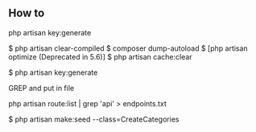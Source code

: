 ## How to 

php artisan key:generate

$ php artisan clear-compiled 
$ composer dump-autoload
$  [php artisan optimize (Deprecated in 5.6)]
$ php artisan cache:clear

$ php artisan key:generate

GREP and put in file 

php artisan route:list | grep 'api' > endpoints.txt

$ php artisan make:seed --class=CreateCategories